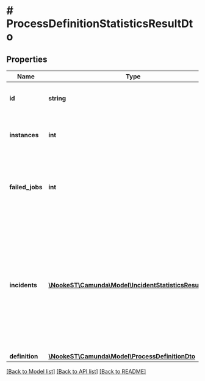 # # ProcessDefinitionStatisticsResultDto

## Properties

Name | Type | Description | Notes
------------ | ------------- | ------------- | -------------
**id** | **string** | The id of the process definition the results are aggregated for. | [optional]
**instances** | **int** | The total number of running process instances of this process definition. | [optional]
**failed_jobs** | **int** | The total number of failed jobs for the running instances. **Note**: Will be &#x60;0&#x60; (not &#x60;null&#x60;), if failed jobs were excluded. | [optional]
**incidents** | [**\NookeST\Camunda\Model\IncidentStatisticsResultDto[]**](IncidentStatisticsResultDto.md) | Each item in the resulting array is an object which contains &#x60;incidentType&#x60; and &#x60;incidentCount&#x60;. **Note**: Will be an empty array, if &#x60;incidents&#x60; or &#x60;incidentsForType&#x60; were excluded. Furthermore, the array will be also empty if no incidents were found. | [optional]
**definition** | [**\NookeST\Camunda\Model\ProcessDefinitionDto**](ProcessDefinitionDto.md) |  | [optional]

[[Back to Model list]](../../README.md#models) [[Back to API list]](../../README.md#endpoints) [[Back to README]](../../README.md)
